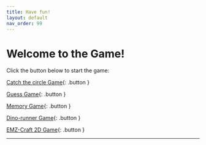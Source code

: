 ```yaml
---
title: Have fun!
layout: default
nav_order: 99
---
```


# Welcome to the Game!

Click the button below to start the game:

[Catch the circle Game](/game/mini-game-advanced.html){: .button }

[Guess Game](/game/guess-game.html){: .button }

[Memory Game](/game/memory-game.html){: .button }

[Dino-runner Game](/game/dino-runner.html){: .button }

[EMZ-Craft 2D Game](/game/emzcraft.html){: .button }

---